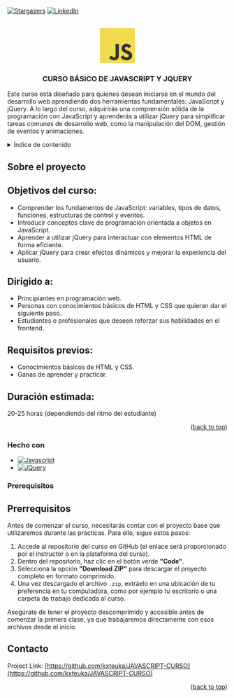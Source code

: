 <!-- Improved compatibility of back to top link: See: https://github.com/othneildrew/Best-README-Template/pull/73 -->

<a id="readme-top"></a>

<!--
*** Thanks for checking out the Best-README-Template. If you have a suggestion
*** that would make this better, please fork the repo and create a pull request
*** or simply open an issue with the tag "enhancement".
*** Don't forget to give the project a star!
*** Thanks again! Now go create something AMAZING! :D
-->

<!-- PROJECT SHIELDS -->
<!--
*** I'm using markdown "reference style" links for readability.
*** Reference links are enclosed in brackets [ ] instead of parentheses ( ).
*** See the bottom of this document for the declaration of the reference variables
*** for contributors-url, forks-url, etc. This is an optional, concise syntax you may use.
*** https://www.markdownguide.org/basic-syntax/#reference-style-links
-->

[![Stargazers][stars-shield]][stars-url]
[![LinkedIn][linkedin-shield]][linkedin-url]

<!-- PROJECT LOGO -->
<br />
<div align="center">
  <a href="https://github.com/kxteuka/JAVASCRIPT-CURSO">
    <img src="/logo.png" alt="Logo" width="80" height="80">
  </a>

<h3 align="center">CURSO BÁSICO DE JAVASCRIPT Y JQUERY</h3>

  <p align="left">
    Este curso está diseñado para quienes desean iniciarse en el mundo del desarrollo web aprendiendo dos herramientas fundamentales: JavaScript y jQuery. A lo largo del curso, adquirirás una comprensión sólida de la programación con JavaScript y aprenderás a utilizar jQuery para simplificar tareas comunes de desarrollo web, como la manipulación del DOM, gestión de eventos y animaciones.

<br />
  </p>
</div>

<!-- TABLE OF CONTENTS -->
<details>
  <summary>Índice de contenido</summary>
  <ol>
    <li>
        <a href="#sobre el proyecto">Sobre el proyecto</a>
        <a href="#hecho con">Hecho con</a>
    </li>
    <li>
      <a href="#prerequisites">Prerequisitos</a>
    </li>
    <li><a href="#contact">Contact</a></li>
  </ol>
</details>

<!-- ABOUT THE PROJECT -->

## Sobre el proyecto

<h2>Objetivos del curso:</h2>
<ul>
  <li>Comprender los fundamentos de JavaScript: variables, tipos de datos, funciones, estructuras de control y eventos.</li>
  <li>Introducir conceptos clave de programación orientada a objetos en JavaScript.</li>
  <li>Aprender a utilizar jQuery para interactuar con elementos HTML de forma eficiente.</li>
  <li>Aplicar jQuery para crear efectos dinámicos y mejorar la experiencia del usuario.</li>
</ul>

<h2>Dirigido a:</h2>
<ul>
  <li>Principiantes en programación web.</li>
  <li>Personas con conocimientos básicos de HTML y CSS que quieran dar el siguiente paso.</li>
  <li>Estudiantes o profesionales que deseen reforzar sus habilidades en el frontend.</li>
</ul>

<h2>Requisitos previos:</h2>
<ul>
  <li>Conocimientos básicos de HTML y CSS.</li>
  <li>Ganas de aprender y practicar.</li>
</ul>

<h2>Duración estimada:</h2>
<p>20-25 horas (dependiendo del ritmo del estudiante)</p>

<p align="right">(<a href="#readme-top">back to top</a>)</p>

### Hecho con

- [![Javascript][Javascript.com]][Javascript-url]
- [![JQuery][JQuery.com]][JQuery-url]

<!-- GETTING STARTED -->

### Prerequisitos

<h2>Prerrequisitos</h2>
<p>
  Antes de comenzar el curso, necesitarás contar con el proyecto base que utilizaremos durante las prácticas. Para ello, sigue estos pasos:
</p>
<ol>
  <li>Accede al repositorio del curso en GitHub (el enlace será proporcionado por el instructor o en la plataforma del curso).</li>
  <li>Dentro del repositorio, haz clic en el botón verde <strong>"Code"</strong>.</li>
  <li>Selecciona la opción <strong>"Download ZIP"</strong> para descargar el proyecto completo en formato comprimido.</li>
  <li>Una vez descargado el archivo <code>.zip</code>, extráelo en una ubicación de tu preferencia en tu computadora, como por ejemplo tu escritorio o una carpeta de trabajo dedicada al curso.</li>
</ol>
<p>
  Asegúrate de tener el proyecto descomprimido y accesible antes de comenzar la primera clase, ya que trabajaremos directamente con esos archivos desde el inicio.
</p>

<!-- CONTACT -->

## Contacto

Project Link: [https://github.com/kxteuka/JAVASCRIPT-CURSO](https://github.com/kxteuka/JAVASCRIPT-CURSO)

<p align="right">(<a href="#readme-top">back to top</a>)</p>

<!-- MARKDOWN LINKS & IMAGES -->
<!-- https://www.markdownguide.org/basic-syntax/#reference-style-links -->

[contributors-shield]: https://img.shields.io/github/contributors/kxteuka/JAVASCRIPT-CURSO.svg?style=for-the-badge
[contributors-url]: https://github.com/kxteuka/JAVASCRIPT-CURSO/graphs/contributors
[forks-shield]: https://img.shields.io/github/forks/kxteuka/JAVASCRIPT-CURSO.svg?style=for-the-badge
[forks-url]: https://github.com/kxteuka/JAVASCRIPT-CURSO/network/members
[stars-shield]: https://img.shields.io/github/stars/kxteuka/JAVASCRIPT-CURSO.svg?style=for-the-badge
[stars-url]: https://github.com/kxteuka/JAVASCRIPT-CURSO/stargazers
[issues-shield]: https://img.shields.io/github/issues/kxteuka/JAVASCRIPT-CURSO.svg?style=for-the-badge
[issues-url]: https://github.com/kxteuka/JAVASCRIPT-CURSO/issues
[license-shield]: https://img.shields.io/github/license/kxteuka/JAVASCRIPT-CURSO.svg?style=for-the-badge
[license-url]: https://github.com/kxteuka/JAVASCRIPT-CURSO/blob/master/LICENSE.txt
[linkedin-shield]: https://img.shields.io/badge/-LinkedIn-black.svg?style=for-the-badge&logo=linkedin&colorB=555
[linkedin-url]: https://linkedin.com/in/ivanlopezcabanas
[product-screenshot]: images/screenshot.png
[Next.js]: https://img.shields.io/badge/next.js-000000?style=for-the-badge&logo=nextdotjs&logoColor=white
[Next-url]: https://nextjs.org/
[React.js]: https://img.shields.io/badge/React-20232A?style=for-the-badge&logo=react&logoColor=61DAFB
[React-url]: https://reactjs.org/
[Vue.js]: https://img.shields.io/badge/Vue.js-35495E?style=for-the-badge&logo=vuedotjs&logoColor=4FC08D
[Vue-url]: https://vuejs.org/
[Angular.io]: https://img.shields.io/badge/Angular-DD0031?style=for-the-badge&logo=angular&logoColor=white
[Angular-url]: https://angular.io/
[Svelte.dev]: https://img.shields.io/badge/Svelte-4A4A55?style=for-the-badge&logo=svelte&logoColor=FF3E00
[Svelte-url]: https://svelte.dev/
[Laravel.com]: https://img.shields.io/badge/Laravel-FF2D20?style=for-the-badge&logo=laravel&logoColor=white
[Laravel-url]: https://laravel.com
[Bootstrap.com]: https://img.shields.io/badge/Bootstrap-563D7C?style=for-the-badge&logo=bootstrap&logoColor=white
[Bootstrap-url]: https://getbootstrap.com
[JQuery.com]: https://img.shields.io/badge/jQuery-0769AD?style=for-the-badge&logo=jquery&logoColor=white
[JQuery-url]: https://jquery.com
[Javascript.com]: https://img.shields.io/badge/JavaScript-F7DF1E?style=for-the-badge&logo=javascript&logoColor=black
[Javascript-url]: https://developer.mozilla.org/es/docs/Web/JavaScript

